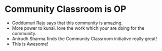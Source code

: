 # Community Classroom is OP

- Goddumuri Raju says that this community is amazing.
- More power to kunal. love the work which your are doing for the community.
- Anirudh Sharma finds the Community Classroom initiative really great!
- This is Awesome!
